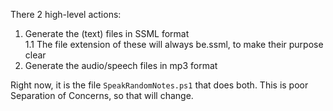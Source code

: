 There 2 high-level actions:
1. Generate the (text) files in SSML format  
1.1 The file extension of these will always be.ssml, to make their purpose clear  
2. Generate the audio/speech files in mp3 format

Right now, it is the file `SpeakRandomNotes.ps1` that does both. 
This is poor Separation of Concerns, so that will change.



